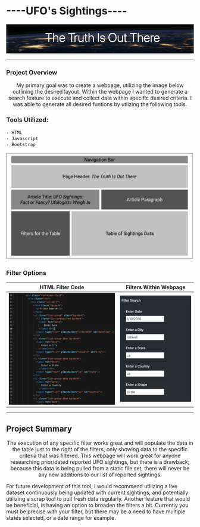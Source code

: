 #                                ----UFO's Sightings----

<p align="center">
  <img src="https://github.com/KEGANCP/UFOs/blob/main/resources/truth.png" alt="UFOs"/>
</p>

----
### Project Overview
<p align="center">
  My primary goal was to create a webpage, utilizing the image below outlining the desired layout. Within the webpage I wanted to generate a search feature to execute and collect data within specific desired criteria. I was able to generate all desired funtions by utlizing the following tools.
</p>

### Tools Utilized:
    - HTML
    - Javascript
    - Bootstrap

<p align="center">
  <img src="https://github.com/KEGANCP/UFOs/blob/main/resources/layout.png" alt="Layout"/>
</p>

### Filter Options
HTML Filter Code             |  Filters Within Webpage
:-------------------------:|:-------------------------:
![](https://github.com/KEGANCP/UFOs/blob/main/resources/filterHTML.png)  |  ![](https://github.com/KEGANCP/UFOs/blob/main/resources/filters.png)

----
## Project Summary
<p align="center">
  The execution of any specific filter works great and will populate the data in the table just to the right of the filters, only showing data to the specific criteria that was filtered. This webpage will work great for anyone researching prior/dated reported UFO sightings, but there is a drawback; because this data is being pulled from a static file set, there will never be any new additions to our list of reported sightings.
  
  For future development of this tool, I would recommend utilizing a live dataset continuously being updated with current sightings, and potentially utilizing a scrap tool to pull fresh data regularly. Another feature that would be beneficial, is having an option to broaden the filters a bit. Currently you must be precise with your filter, but there may be a need to have multiple states selected, or a date range for example.
</p>
